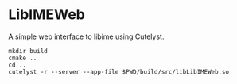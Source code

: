 LibIMEWeb
===========================
A simple web interface to libime using Cutelyst.

```
mkdir build
cmake ..
cd ..
cutelyst -r --server --app-file $PWD/build/src/libLibIMEWeb.so
```
